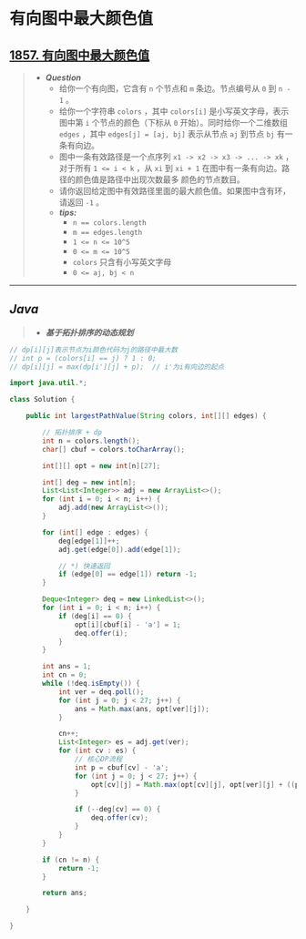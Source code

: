 # 有向图中最大颜色值

## [1857. 有向图中最大颜色值](https://leetcode.cn/problems/largest-color-value-in-a-directed-graph/)

> - ***Question***
>   - 给你一个有向图，它含有 `n` 个节点和 `m` 条边。节点编号从 `0` 到 `n - 1` 。
>   - 给你一个字符串 `colors` ，其中 `colors[i]` 是小写英文字母，表示图中第 `i` 个节点的颜色（下标从 `0` 开始）。同时给你一个二维数组 `edges` ，其中 `edges[j] = [aj, bj]` 表示从节点 `aj` 到节点 `bj` 有一条有向边。
>   - 图中一条有效路径是一个点序列 `x1 -> x2 -> x3 -> ... -> xk` ，对于所有 `1 <= i < k` ，从 `xi` 到 `xi + 1` 在图中有一条有向边。路径的颜色值是路径中出现次数最多 颜色的节点数目。
>   - 请你返回给定图中有效路径里面的最大颜色值。如果图中含有环，请返回 `-1` 。
>   - ***tips:***
>     - `n == colors.length`
>     - `m == edges.length`
>     - `1 <= n <= 10^5`
>     - `0 <= m <= 10^5`
>     - `colors` 只含有小写英文字母
>     - `0 <= aj, bj < n`

---

## *Java*

> - ***基于拓扑排序的动态规划***

```java
// dp[i][j]表示节点为i颜色代码为j的路径中最大数
// int p = (colors[i] == j) ? 1 : 0;
// dp[i][j] = max(dp[i'][j] + p);  // i'为i有向边的起点

import java.util.*;

class Solution {

    public int largestPathValue(String colors, int[][] edges) {

        // 拓扑排序 + dp
        int n = colors.length();
        char[] cbuf = colors.toCharArray();

        int[][] opt = new int[n][27];

        int[] deg = new int[n];
        List<List<Integer>> adj = new ArrayList<>();
        for (int i = 0; i < n; i++) {
            adj.add(new ArrayList<>());
        }

        for (int[] edge : edges) {
            deg[edge[1]]++;
            adj.get(edge[0]).add(edge[1]);

            // *) 快速返回
            if (edge[0] == edge[1]) return -1;
        }

        Deque<Integer> deq = new LinkedList<>();
        for (int i = 0; i < n; i++) {
            if (deg[i] == 0) {
                opt[i][cbuf[i] - 'a'] = 1;
                deq.offer(i);
            }
        }

        int ans = 1;
        int cn = 0;
        while (!deq.isEmpty()) {
            int ver = deq.poll();
            for (int j = 0; j < 27; j++) {
                ans = Math.max(ans, opt[ver][j]);
            }

            cn++;
            List<Integer> es = adj.get(ver);
            for (int cv : es) {
                // 核心DP流程
                int p = cbuf[cv] - 'a';
                for (int j = 0; j < 27; j++) {
                    opt[cv][j] = Math.max(opt[cv][j], opt[ver][j] + ((p == j) ? 1 : 0));
                }

                if (--deg[cv] == 0) {
                    deq.offer(cv);
                }
            }
        }

        if (cn != n) {
            return -1;
        }

        return ans;

    }

}
```
